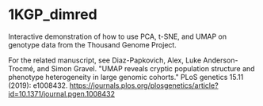 # 1KGP_dimred
Interactive demonstration of how to use PCA, t-SNE, and UMAP on genotype data from the Thousand Genome Project.

For the related manuscript, see Diaz-Papkovich, Alex, Luke Anderson-Trocmé, and Simon Gravel. "UMAP reveals cryptic population structure and phenotype heterogeneity in large genomic cohorts." PLoS genetics 15.11 (2019): e1008432. https://journals.plos.org/plosgenetics/article?id=10.1371/journal.pgen.1008432
